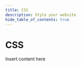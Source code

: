 ```yaml
---
title: CSS
description: Style your website
hide_table_of_contents: true
---
```


# CSS

Insert content here
